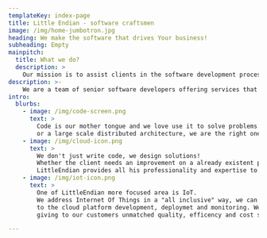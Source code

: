 ```yaml
---
templateKey: index-page
title: Little Endian - software craftsmen
image: /img/home-jumbotron.jpg
heading: We make the software that drives Your business!
subheading: Empty
mainpitch:
  title: What we do?
  description: >
    Our mission is to assist clients in the software development process.
description: >-
    We are a team of senior software developers offering services that focus on IoT applications, microservices architectures, and mobile apps. 
intro:
  blurbs:
    - image: /img/code-screen.png
      text: >
        Code is our mother tongue and we love use it to solve problems. Whatever you need a small application 
        or a large scale distributed architecture, we are the right ones to make it possible!
    - image: /img/cloud-icon.png
      text: >
        We don't just write code, we design solutions! 
        Whether the client needs an improvement on a already existent project or a solution from scratch, 
        LittleEndian provides all his professionality and expertise to found the best solution.
    - image: /img/iot-icon.png
      text: >
        One of LittleEndian more focused area is IoT. 
        We address Internet Of Things in a "all inclusive" way, we can asist our clients from the hardware design,
        to the cloud platform development, deploymet and monitoring. We are a single interface to talk with, 
        giving to our customers unmatched quality, efficency and cost saving.

---
```

